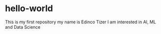 # hello-world
This is my first repository
my name is Edinco Tizer
I am interested in AI, ML and Data Science
